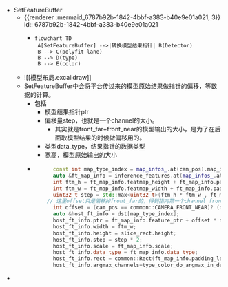 - SetFeatureBuffer
	- {{renderer :mermaid_6787b92b-1842-4bbf-a383-b40e9e01a021, 3}}
	  id:: 6787b92b-1842-4bbf-a383-b40e9e01a021
		- ```mermaid
		  flowchart TD
		   A[SetFeatureBuffer] -->|转换模型结果指针| B(Detector)
		   B --> C(polyfit lane)
		   B --> D(type)
		   B --> E(color)
		  ```
	- ![[模型布局.excalidraw]]
	- SetFeatureBuffer中会将平台传过来的模型原始结果做指针的偏移，等数据的计算。
		- 包括
			- 模型结果指针ptr
			- 偏移量step，也就是一个channel的大小。
				- 其实就是front_far+front_near的模型输出的大小，是为了在后面取模型结果的时候做偏移用的。
			- 类型data_type，结果指针的数据类型
			- 宽高，模型原始输出的大小
		- ```cpp
		        const int map_type_index = map_infos_.at(cam_pos).map_index_info.map_type_index;
		        auto &ft_map_info = inference_features.at(map_infos_.at(cam_pos).map_id_info.map_type_id);
		        int ftm_h = ft_map_info.featmap_height + ft_map_info.padding_top + ft_map_info.padding_bottom;
		        int ftm_w = ft_map_info.featmap_width + ft_map_info.padding_left + ft_map_info.padding_right;
		        uint32_t step = std::max<uint32_t>(ftm_h * ftm_w , ft_map_info.padding_ch);
		  	  // 这里offset只是偏移掉front_far的，得到指向第一个channel front_near结果的指针。step才是后面偏移到第二个位置的关键信息大小
		        int offset = (cam_pos == common::CAMERA_FRONT_NEAR)? (ft_seg_ptr_offset + ft_map_info.padding_top) : ft_map_info.padding_top;
		        auto &host_ft_info = dst[map_type_index];
		        host_ft_info.ptr = ft_map_info.feature_ptr + offset * ftm_w * FeatureDataSize(ft_map_info.data_type);
		        host_ft_info.width = ftm_w;
		        host_ft_info.height = slice_rect.height;
		        host_ft_info.step = step * 2;
		        host_ft_info.scale = ft_map_info.scale;
		        host_ft_info.data_type = ft_map_info.data_type;
		        host_ft_info.rect = common::Rect(ft_map_info.padding_left, 0, slice_rect.width, slice_rect.height);
		        host_ft_info.argmax_channels=type_color_do_argmax_in_detector?ft_map_info.channel:1;
		  ```
-